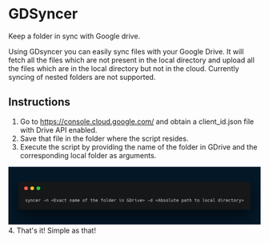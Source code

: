 # GDSyncer
Keep a folder in sync with Google drive.

Using GDsyncer you can easily sync files with your Google Drive. It will fetch all the files which are not present in the local directory and upload all the files which are in the local directory but not in the cloud. Currently syncing of nested folders are not supported. 

## Instructions
1. Go to https://console.cloud.google.com/ and obtain a client_id.json file with Drive API enabled.
2. Save that file in the folder where the script resides.
3. Execute the script by providing the name of the folder in GDrive and the corresponding local folder as arguments.

![terminal](screenshot.png)
4. That's it! Simple as that!

